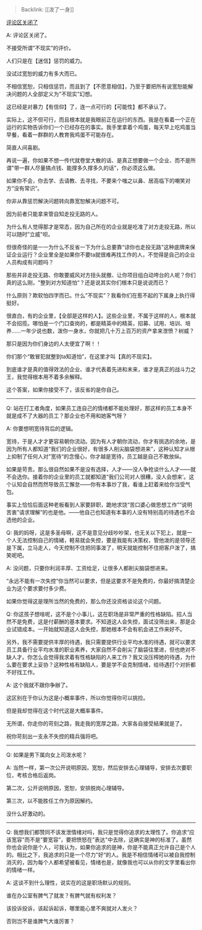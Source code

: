 > Backlink: [[泼了一身]]

[评论区关闭了](https://www.zhihu.com/pin/1382851518182260736)

A: 评论区关闭了。

不接受所谓”不现实”的评价。

人们只是在【迷信】惩罚的威力。

没试过宽恕的威力有多大而已。

不相信宽恕，只相信惩罚，而且到了【不愿意相信】，乃至于要把所有说宽恕能解决问题的人全部定义为"不现实”幻想。

这已经是对暴力【有信仰】了，连一点可行的【可能性】都不承认了。

实际上，这不但可行，而且根本就是我眼前正在运行的东西。我是在看着一个正在运行的实物告诉你们一个已经存在的事实。我手里拿着个鸡蛋，每天早上吃鸡蛋当早餐，看着一群群的人教育我鸡蛋不可能存在。

简直人间喜剧。

再说一遍，你如果不想一传代就卷堂大散的话、是真正想要做一个企业、而不是所谓"带一群人尽量搞点钱、能撑多久撑多久的话”，你必须这么做。

如果你不会，你去学、去请教、去寻找，不要来个嗤之以鼻、居高临下的嘲笑对方“没有常识“。

你非从靠惩罚解決问题转向靠宽恕解决问题不可。

因为前者只能拿来管自知走投无路的人。

为什么有人觉得那才是常态，因为自己所在的企业就是吃准了对方走投无路，所以可以随时”立威"呗。

但很奇怪的是一一为什么不反省一下为什么总要靠“谅你也走投无路"这种底牌来保证企业运行？企业里全是如果你不要ta就很难再找工作的人，不觉得是自己的企业人员构成有问题吗？

那些并非走投无路、你敢要威风对方扭头就撤、让你项目组白动垮台的人呢？你们真的这么刚，"整到对方知道怕“？还是说其实你们根本只是说说而已？

什么原则？欺软怕四字而已。什么”不现实”？我看你们在惹不起的下属身上执行得挺好。

很直白，有的企业里，【全部是这样的人】。这些企业里，不属于这样的人，根本就不会招揽。哪怕是一个门口查岗的，都是精英中的精英，招募、试用、培训、培养......一年少说也数，泼你一身水，你就把几十万上百万的资产拿来泄愤？树威？

那只是因为你们身边的人太便宜了啊！！

你们那个“敢冒犯就整到ta知道怕”，在这里才叫【真的不现实】。

到底谁才是真的值得效法的企业、谁才代表着先进和末来，谁才是真正的战斗力之王，我觉得根本用不着多余解释。

这个答案，如果你接受不了，该反省的是你自己。

---

Q: 站在打工者角度，如果员工连自己的情绪都不能处理好，那这样的员工本身不就是成不了大器的员工？那企业也不用和她客气呀？

A: 你要想明宽待背后的逻辑。

宽待，于是人才才更容易朝你流动。因为有人才朝你流动，你才有挑选的余地，是因为所有人都知道“我们的企业很好，有很多人削尖脑袋想进来”，这种认知才从根上抑制了任何人对"宽待“的念慢心，你才越是宽待，员工越是自己不敢放纵。

如果是苛责。那么很自然如果不是没有选择，人才——没人争抢谈什么人才——就不会选你。接着你的企业里的员工就都知道“我们公司对人很糟，没人会想来’。这个认知会自然而然导致员工懈怠——你有本事炒了我，看谁上赶着来给你当受气包。

事实上恰恰后面这种老板看到人家要辞职，跪地求饶“苦口婆心做思想工作”“说明苦衷”请求理解”的也是他。——他自己也知道有本事的人没有特别高的待遇也不会选他的企业。

Q: 我的妈呀，这是多圣母啊，这不是意见分歧吵吵架，也无关以下犯上，就是一个人无法控制自己的情緒，軽易就会失控，要是我能有决策权，管他泼的是领导还是下属，立马走人，今天控制不住把同事泼了，明天就能控制不住把客户泼了，搞笑呢吧。

A: 没问题，只要你利润丰厚、工资给足，让很多人都削尖脑袋想进来。

“永远不能有一次失控”你当然可以要求，但是这要求不是免费的，你最好搞清楚企业为这个要求要付多少费。

如果你觉得这是理所当然的免费的，那么你还没资格谈论这个问题。

Q: 你这孩子想啥呢，这不是个小事儿，这在职场是非常严重的性格缺陷。招人当然不是免费，这是付薪酬的基本要求。不知道这人会失控，面试没筛出来，那是企业试错成本。一开始就知道这人会失控，那她根本不会有机会进工作来好不。

另外，我不需要提供丰厚的待遇，我只需要提供行业平均水准的待遇，就可以要求员工具备行业平均水准的职业素养，大家自然不会削尖了脑袋往里进，但也绝对不缺人才。你怎么会觉得我求着有性格缺陷的人来工作？我又没压榨她的待遇，为什么要在要求上妥协？这种性格有缺陷人，要是学不会克制情绪，给待遇打个对折都不好找工作。

A: 这个我就不跟你争辦了。

这区别在于你认为这是小概率事件，所以你觉得你可以挑捡。

但是我却觉得在这个时代这是大概率事件。

无所谓，你走你的苛刻之路，我走我的宽厚之路，大家各自接受結果就是了。

祝你苛刻出一支永不失控的精兵强将吧。

---

Q: 如果是男下属向女上司泼水呢？

A: 当然一样，第一次公开说明原因，宽恕，然后安排去心理辅导，安排去次要职位，考核合格后返岗。

第二次，公开说明原因，宽恕，安排脱岗心理辅导。

第三次，以不能胜任工作为原因解约。

没什么好激动的。

---

Q: 我想我们都赞同不该发泄情绪对吗，我只是觉得你追求的太理性了。你追求“应该宽容"而不是”要宽容”，要把愤怒在”表达"中去除，这确实是神的标准了。虽然你也会说你是个人，可我认为，如果你追求的是神，你是不能真正允许自己是个人的。相比之下，我追求的只是一个尽力"好“的人。我是不相信情绪可以被自我控制消灭的，因为每个人都希望被看见，情绪也是，就像我也可以从你的文字里看出你的情绪一样。

A: 这谈不到什么理性，说实在的这是职场默认的规则。

谁在办公室有脾气了就发？有脾气就有权利发？

该投诉投诉，该起诉起诉，哪里能心里不爽就对人发火？

否则岂不是谁脾气大谁厉害？
